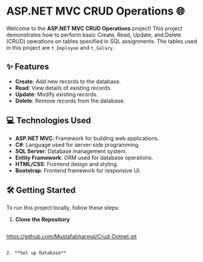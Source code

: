 # ASP.NET MVC CRUD Operations 🌐

Welcome to the **ASP.NET MVC CRUD Operations** project! This project demonstrates how to perform basic Create, Read, Update, and Delete (CRUD) operations on tables specified in SQL assignments. The tables used in this project are `t_Employee` and `t_Salary`.

## ✨ Features

- **Create**: Add new records to the database.
- **Read**: View details of existing records.
- **Update**: Modify existing records.
- **Delete**: Remove records from the database.

## 💻 Technologies Used

- **ASP.NET MVC**: Framework for building web applications.
- **C#**: Language used for server-side programming.
- **SQL Server**: Database management system.
- **Entity Framework**: ORM used for database operations.
- **HTML/CSS**: Frontend design and styling.
- **Bootstrap**: Frontend framework for responsive UI.

## 🛠️ Getting Started

To run this project locally, follow these steps:

1. **Clone the Repository**

   ```bash
  https://github.com/Mustafabharmal/Crud-Dotnet.git
   ```

2. **Set up Database**

   - Open SQL Server Management Studio.
   - Create the necessary database and tables (`t_Employee` and `t_Salary`) using the provided SQL scripts.

3. **Open Project in Visual Studio**

   - Launch Visual Studio and open the project.
   - Ensure all required dependencies for ASP.NET MVC are installed.

4. **Configure Connection String**

   - Update the database connection string in `Web.config` to match your SQL Server instance.

     ```xml
     <connectionStrings>
       <add name="DefaultConnection" connectionString="Data Source=YOUR_SERVER;Initial Catalog=AssignmentDB;Integrated Security=True" providerName="System.Data.SqlClient" />
     </connectionStrings>
     ```

5. **Build and Run**

   - Build the solution and start the application.
   - Access the application in your web browser (`http://localhost:{port}/Home/Index`).

## 📂 Project Structure

### Controllers

- **HomeController.cs**: Manages CRUD operations for the `t_Employee` table.
  - `Index()`: Lists all employees.
  - `Details(int id)`: Shows details of a specific employee.
  - `Create()`: Displays the create form.
  - `Create(t_Employee employee)`: Handles form submission to add a new employee.
  - `Edit(int id)`: Displays the edit form for a specific employee.
  - `Edit(int id, t_Employee employee)`: Handles form submission to update an employee.
  - `Delete(int id)`: Displays the delete confirmation for a specific employee.
  - `Delete(int id, t_Employee employee)`: Handles deletion of an employee.

- **SalaryController.cs**: Manages CRUD operations for the `t_Salary` table.
  - `Index()`: Lists all salary records.
  - `Details(int id)`: Shows details of a specific salary record.
  - `Create()`: Displays the create form.
  - `Create(t_Salary salary)`: Handles form submission to add a new salary record.
  - `Edit(int id)`: Displays the edit form for a specific salary record.
  - `Edit(int id, t_Salary salary)`: Handles form submission to update a salary record.
  - `Delete(int id)`: Displays the delete confirmation for a specific salary record.
  - `Delete(int id, FormCollection collection)`: Handles deletion of a salary record.

### Models

- **t_Employee**: Represents the employee entity with properties such as `EmployeeId`, `EmpName`, and `Age`.
- **t_Salary**: Represents the salary entity with properties such as `Id`, `EmpId`, `MonthName`, and `SALARY`.

### Views

- **Home Views**: Views for managing `t_Employee` records (Index, Create, Edit, Delete, Details).
- **Salary Views**: Views for managing `t_Salary` records (Index, Create, Edit, Delete, Details).

## 🤝 Contributing

Contributions to enhance this project are welcomed! Feel free to fork the repository and submit pull requests.

## 📝 License

This project is licensed under the [MIT License](LICENSE).

---
